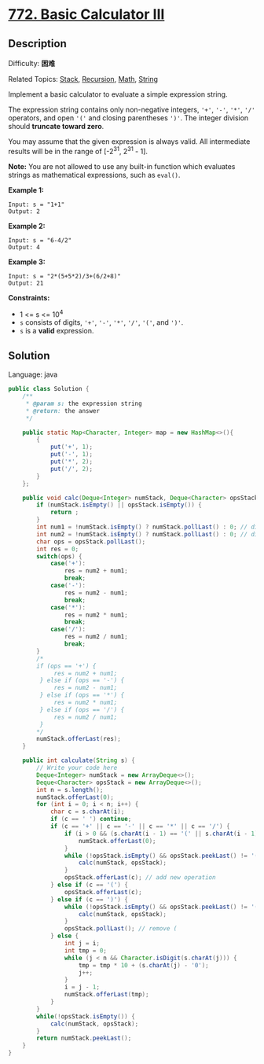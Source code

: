 # [772\. Basic Calculator III](https://leetcode.cn/problems/basic-calculator-iii/)

## Description

Difficulty: **困难**  

Related Topics: [Stack](https://leetcode.cn/tag/stack/), [Recursion](https://leetcode.cn/tag/recursion/), [Math](https://leetcode.cn/tag/math/), [String](https://leetcode.cn/tag/string/)


Implement a basic calculator to evaluate a simple expression string.

The expression string contains only non-negative integers, `'+'`, `'-'`, `'*'`, `'/'` operators, and open `'('` and closing parentheses `')'`. The integer division should **truncate toward zero**.

You may assume that the given expression is always valid. All intermediate results will be in the range of [-2<sup>31</sup>, 2<sup>31</sup> - 1].

**Note:** You are not allowed to use any built-in function which evaluates strings as mathematical expressions, such as `eval()`.

**Example 1:**

```
Input: s = "1+1"
Output: 2
```

**Example 2:**

```
Input: s = "6-4/2"
Output: 4
```

**Example 3:**

```
Input: s = "2*(5+5*2)/3+(6/2+8)"
Output: 21
```

**Constraints:**

*   1 <= s <= 10<sup>4</sup>
*   `s` consists of digits, `'+'`, `'-'`, `'*'`, `'/'`, `'('`, and `')'`.
*   `s` is a **valid** expression.


## Solution

Language: java

```java
public class Solution {
    /**
     * @param s: the expression string
     * @return: the answer
     */ 

    public static Map<Character, Integer> map = new HashMap<>(){
        {
            put('+', 1);
            put('-', 1);
            put('*', 2);
            put('/', 2);
        }
    };

    public void calc(Deque<Integer> numStack, Deque<Character> opsStack) {
        if (numStack.isEmpty() || opsStack.isEmpty()) {
            return ;
        }
        int num1 = !numStack.isEmpty() ? numStack.pollLast() : 0; // divisor
        int num2 = !numStack.isEmpty() ? numStack.pollLast() : 0; // dividend
        char ops = opsStack.pollLast();
        int res = 0;
        switch(ops) {
            case('+'):
                res = num2 + num1;
                break;
            case('-'):
                res = num2 - num1;
                break;
            case('*'):
                res = num2 * num1;
                break;
            case('/'):
                res = num2 / num1;
                break;
        }
        /*
        if (ops == '+') {
             res = num2 + num1; 
         } else if (ops == '-') {
             res = num2 - num1;
         } else if (ops == '*') {
             res = num2 * num1;
         } else if (ops == '/') {
             res = num2 / num1;
         }
        */
        numStack.offerLast(res);
    }

    public int calculate(String s) {
        // Write your code here
        Deque<Integer> numStack = new ArrayDeque<>();
        Deque<Character> opsStack = new ArrayDeque<>();
        int n = s.length();
        numStack.offerLast(0);
        for (int i = 0; i < n; i++) {
            char c = s.charAt(i);
            if (c == ' ') continue;
            if (c == '+' || c == '-' || c == '*' || c == '/') {
                if (i > 0 && (s.charAt(i - 1) == '(' || s.charAt(i - 1) == '+' || s.charAt(i - 1) == '-')) {
                    numStack.offerLast(0);
                }
                while (!opsStack.isEmpty() && opsStack.peekLast() != '(' && map.get(opsStack.peekLast()) >= map.get(c)) {
                    calc(numStack, opsStack);
                }
                opsStack.offerLast(c); // add new operation
            } else if (c == '(') {
                opsStack.offerLast(c);
            } else if (c == ')') {
                while (!opsStack.isEmpty() && opsStack.peekLast() != '(') {
                    calc(numStack, opsStack);
                }
                opsStack.pollLast(); // remove (
            } else {
                int j = i;
                int tmp = 0;
                while (j < n && Character.isDigit(s.charAt(j))) {
                    tmp = tmp * 10 + (s.charAt(j) - '0');
                    j++;
                }
                i = j - 1;
                numStack.offerLast(tmp);
            }
        }
        while(!opsStack.isEmpty()) {
            calc(numStack, opsStack);
        }
        return numStack.peekLast();
    }
}
```
